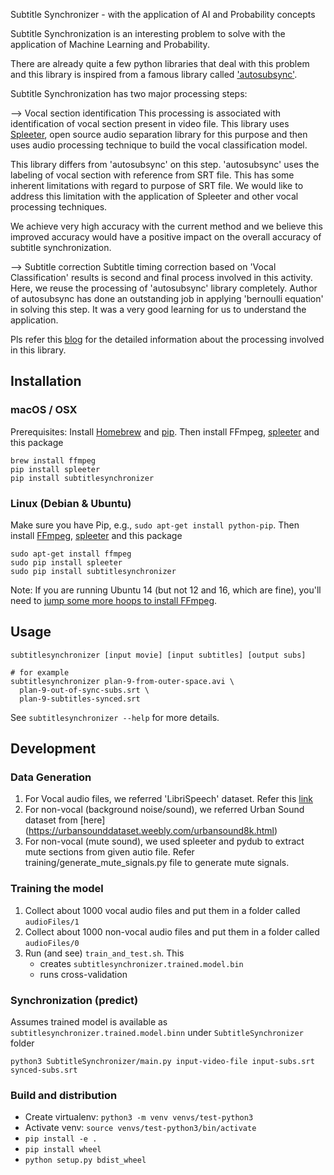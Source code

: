Subtitle Synchronizer - with the application of AI and Probability concepts

Subtitle Synchronization is an interesting problem to solve with the application of 
Machine Learning and Probability.

There are already quite a few python libraries that deal with this problem and this
library is inspired from a famous library called <a href="https://github.com/oseiskar/autosubsync">'autosubsync'</a>.

Subtitle Synchronization has two major processing steps:

--> Vocal section identification
    This processing is associated with identification of vocal section present in video file. This library
uses <a href="https://github.com/deezer/spleeter">Spleeter</a>, open source audio separation library for this purpose and then uses audio processing
technique to build the vocal classification model.

This library differs from 'autosubsync' on this step. 'autosubsync' uses the labeling of vocal section
with reference from SRT file. This has some inherent limitations with regard to purpose of SRT file.
We would like to address this limitation with the application of Spleeter and other vocal processing
techniques.

We achieve very high accuracy with the current method and we believe this improved accuracy
would have a positive impact on the overall accuracy of subtitle synchronization.

--> Subtitle correction
    Subtitle timing correction based on 'Vocal Classification' results is second and final process involved in this activity.
Here, we reuse the processing of 'autosubsync' library completely. Author of autosubsync has done an
outstanding job in applying 'bernoulli equation' in solving this step. It was a
very good learning for us to understand the application. 

Pls refer this <a href="https://medium.com/@vvk.victory/subtitle-synchronization-ai-probabilitistc-approach-to-the-rescue-e59e166c5f25?postPublishedType=initial">blog</a> for the detailed information about the processing involved in this library. 


## Installation

### macOS / OSX
Prerequisites: Install [Homebrew](https://brew.sh/) and [pip](https://stackoverflow.com/questions/17271319/how-do-i-install-pip-on-macos-or-os-x). Then install FFmpeg, [spleeter](https://github.com/deezer/spleeter) and this package

```
brew install ffmpeg
pip install spleeter
pip install subtitlesynchronizer
```

### Linux (Debian & Ubuntu)

Make sure you have Pip, e.g., `sudo apt-get install python-pip`.
Then install [FFmpeg](https://www.ffmpeg.org/), [spleeter](https://github.com/deezer/spleeter) and this package
```
sudo apt-get install ffmpeg
sudo pip install spleeter
sudo pip install subtitlesynchronizer
```

Note: If you are running Ubuntu 14 (but not 12 and 16, which are fine), you'll need to [jump some more hoops to install FFmpeg](https://www.faqforge.com/linux/how-to-install-ffmpeg-on-ubuntu-14-04/).

## Usage

```
subtitlesynchronizer [input movie] [input subtitles] [output subs]

# for example
subtitlesynchronizer plan-9-from-outer-space.avi \
  plan-9-out-of-sync-subs.srt \
  plan-9-subtitles-synced.srt
```
See `subtitlesynchronizer --help` for more details.


## Development

### Data Generation

 1. For Vocal audio files, we referred 'LibriSpeech' dataset. Refer this [link](http://www.openslr.org/12)
 2. For non-vocal (background noise/sound), we referred Urban Sound dataset from [here] (https://urbansounddataset.weebly.com/urbansound8k.html)
 3. For non-vocal (mute sound), we used spleeter and pydub to extract mute sections from given autio file. Refer training/generate_mute_signals.py file to generate mute signals.

### Training the model

 1. Collect about 1000 vocal audio files and put them
    in a folder called `audioFiles/1`
 2. Collect about 1000 non-vocal audio files and put them
    in a folder called `audioFiles/0`
 3. Run (and see) `train_and_test.sh`. This
    * creates `subtitlesynchronizer.trained.model.bin`
    * runs cross-validation

### Synchronization (predict)

Assumes trained model is available as `subtitlesynchronizer.trained.model.binn` under `SubtitleSynchronizer` folder

    python3 SubtitleSynchronizer/main.py input-video-file input-subs.srt synced-subs.srt

### Build and distribution

 * Create virtualenv: `python3 -m venv venvs/test-python3`
 * Activate venv: `source venvs/test-python3/bin/activate`
 * `pip install -e .`
 * `pip install wheel`
 * `python setup.py bdist_wheel`

